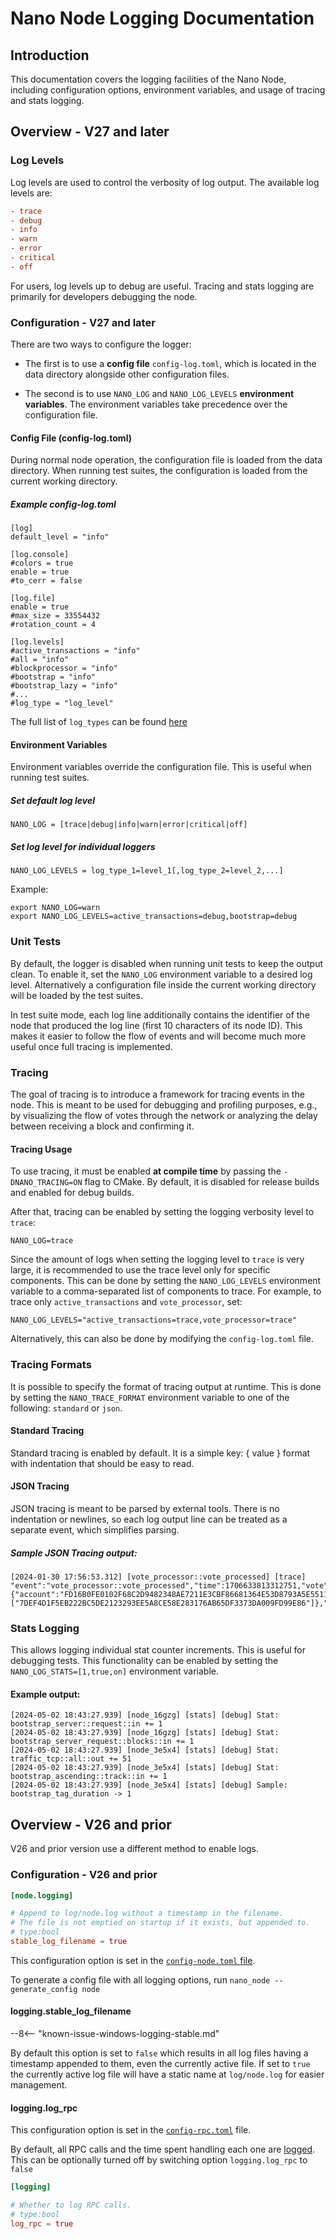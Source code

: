 # Nano Node Logging Documentation

## Introduction 

This documentation covers the logging facilities of the Nano Node, including configuration options, environment variables, and usage of tracing and stats logging.

## Overview - V27 and later

### Log Levels

Log levels are used to control the verbosity of log output. The available log levels are:

```toml
- trace
- debug
- info
- warn
- error
- critical
- off
```

For users, log levels up to debug are useful. Tracing and stats logging are primarily for developers debugging the node.

### Configuration - V27 and later

There are two ways to configure the logger:

* The first is to use a **config file** `config-log.toml`, which is located in the data directory alongside other configuration files.

* The second is to use `NANO_LOG` and `NANO_LOG_LEVELS` **environment variables**. The environment variables take precedence over the configuration file.


#### Config File (config-log.toml)

During normal node operation, the configuration file is loaded from the data directory.
When running test suites, the configuration is loaded from the current working directory.

##### Example config-log.toml
```
[log]
default_level = "info"

[log.console]
#colors = true
enable = true
#to_cerr = false

[log.file]
enable = true
#max_size = 33554432
#rotation_count = 4

[log.levels]
#active_transactions = "info"
#all = "info"
#blockprocessor = "info"
#bootstrap = "info"
#bootstrap_lazy = "info"
#...
#log_type = "log_level"
```

The full list of `log_types` can be found [here](https://github.com/nanocurrency/nano-node/blob/develop/nano/lib/logging_enums.hpp#L24-L95)


#### Environment Variables

Environment variables override the configuration file. This is useful when running test suites.

##### Set default log level
```
NANO_LOG = [trace|debug|info|warn|error|critical|off]
```

##### Set log level for individual loggers
```
NANO_LOG_LEVELS = log_type_1=level_1[,log_type_2=level_2,...]
```

Example:
```
export NANO_LOG=warn
export NANO_LOG_LEVELS=active_transactions=debug,bootstrap=debug
```


### Unit Tests

By default, the logger is disabled when running unit tests to keep the output clean.  To enable it, set the `NANO_LOG` environment variable to a desired log level.
Alternatively a configuration file inside the current working directory will be loaded by the test suites.

In test suite mode, each log line additionally contains the identifier of the node that produced the log line (first 10 characters of its node ID). This makes it easier to follow the flow of events and will become much more useful once full tracing is implemented.


### Tracing

The goal of tracing is to introduce a framework for tracing events in the node. This is meant to be used for debugging and profiling purposes, e.g., by visualizing the flow of votes through the network or analyzing the delay between receiving a block and confirming it.

#### Tracing Usage
To use tracing, it must be enabled **at compile time** by passing the `-DNANO_TRACING=ON` flag to CMake. By default, it is disabled for release builds and enabled for debug builds.

After that, tracing can be enabled by setting the logging verbosity level to `trace`:
```
NANO_LOG=trace
```

Since the amount of logs when setting the logging level to `trace` is very large, it is recommended to use the trace level only for specific components. This can be done by setting the `NANO_LOG_LEVELS` environment variable to a comma-separated list of components to trace. For example, to trace only `active_transactions` and `vote_processor`, set:
```
NANO_LOG_LEVELS="active_transactions=trace,vote_processor=trace"
```

Alternatively, this can also be done by modifying the `config-log.toml` file.


### Tracing Formats

It is possible to specify the format of tracing output at runtime. This is done by setting the `NANO_TRACE_FORMAT` environment variable to one of the following: `standard` or `json`.

#### Standard Tracing
Standard tracing is enabled by default. It is a simple key: { value } format with indentation that should be easy to read.

#### JSON Tracing
JSON tracing is meant to be parsed by external tools. There is no indentation or newlines, so each log output line can be treated as a separate event, which simplifies parsing.

##### Sample JSON Tracing output:
```
[2024-01-30 17:56:53.312] [vote_processor::vote_processed] [trace] "event":"vote_processor::vote_processed","time":1706633813312751,"vote":{"account":"FD16B0FE0102F68C2D9482348AE7211E3CBF86681364E53D8793A5E551167A6C","final":true,"timestamp":18446744073709551615,"hashes":["7DEF4D1F5EB222BC5DE2123293EE5A8CE58E283176AB65DF3373DA009FD99E86"]},"result":"indeterminate"
```


### Stats Logging

This allows logging individual stat counter increments. This is useful for debugging tests. This functionality can be enabled by setting the `NANO_LOG_STATS=[1,true,on]` environment variable.

#### Example output:
```
[2024-05-02 18:43:27.939] [node_16gzg] [stats] [debug] Stat: bootstrap_server::request::in += 1
[2024-05-02 18:43:27.939] [node_16gzg] [stats] [debug] Stat: bootstrap_server_request::blocks::in += 1
[2024-05-02 18:43:27.939] [node_3e5x4] [stats] [debug] Stat: traffic_tcp::all::out += 51
[2024-05-02 18:43:27.939] [node_3e5x4] [stats] [debug] Stat: bootstrap_ascending::track::in += 1
[2024-05-02 18:43:27.939] [node_3e5x4] [stats] [debug] Sample: bootstrap_tag_duration -> 1
```



## Overview - V26 and prior

V26 and prior version use a different method to enable logs.

### Configuration - V26 and prior

```toml
[node.logging]

# Append to log/node.log without a timestamp in the filename.
# The file is not emptied on startup if it exists, but appended to.
# type:bool
stable_log_filename = true
```

This configuration option is set in the [`config-node.toml` file](../running-a-node/configuration.md#configuration-file-locations).

To generate a config file with all logging options, run `nano_node --generate_config node`

#### logging.stable_log_filename

--8<-- "known-issue-windows-logging-stable.md"

By default this option is set to `false` which results in all log files having a timestamp appended to them, even the currently active file. If set to `true` the currently active log file will have a static name at `log/node.log` for easier management.


#### logging.log_rpc
This configuration option is set in the [`config-rpc.toml`](../running-a-node/configuration.md#configuration-file-locations) file.

By default, all RPC calls and the time spent handling each one are [logged](../running-a-node/troubleshooting.md#log-files). This can be optionally turned off by switching option `logging.log_rpc` to `false`

```toml
[logging]

# Whether to log RPC calls.
# type:bool
log_rpc = true
```